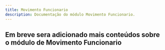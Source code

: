 ```yaml
---
title: Movimento Funcionario
description: Documentação do módulo Movimento Funcionario.
---
```


## Em breve sera adicionado mais conteúdos sobre o módulo de Movimento Funcionario
